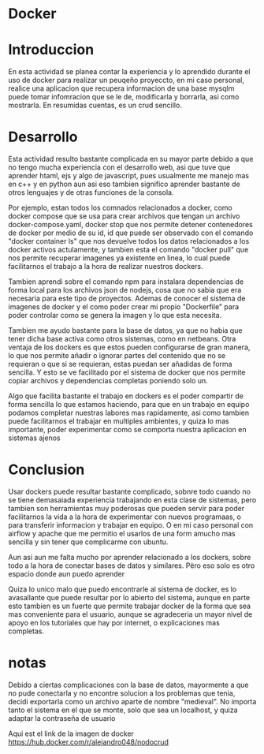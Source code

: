 # Docker
# Introduccion

En esta actividad se planea contar la experiencia y lo aprendido durante el uso de docker para realizar un peuqeño proyeccto, en mi caso personal, realice una aplicacion que recupera informacion de una base mysqlm puede tomar infomracion que se le de, modificarla y borrarla, asi como mostrarla. En resumidas cuentas, es un crud sencillo.
# Desarrollo

Esta actividad resulto bastante complicada en su mayor parte debido a que no tengo mucha experiencia con el desarrollo web, asi que tuve que aprender htaml, ejs y algo de javascript, pues usualmente me manejo mas en c++ y en python aun asi eso tambien significo aprender bastante de otros lenguajes y de otras funciones de la consola.

Por ejemplo, estan todos los comnados relacionados a docker, como docker compose que se usa para crear archivos que tengan un archivo docker-compose.yaml, docker stop que nos permite detener contenedores de docker por medio de su id, id que puede ser observado con el comando "docker container ls" que nos devuelve todos los datos relacionados a los docker activos actulamente, y tambien esta el comando "docker pull" que nos permite recuperar imagenes ya existente en linea, lo cual puede facilitarnos el trabajo a la hora de realizar nuestros dockers.

Tambien aprendi sobre el comando npm para instalara dependencias de forma local para los archivos json de nodejs, cosa que no sabia que era necesaria para este tipo de proyectos. Ademas de conocer el sistema de imagenes de docker y el como poder crear mi propio "Dockerfile" para poder controlar como se genera la imagen y lo que esta necesita.

Tambien me ayudo bastante para la base de datos, ya que no habia que tener dicha base activa como otros sistemas, como en netbeans. Otra ventaja de los dockers es que estos pueden configurarse de gran manera, lo que nos permite añadir o ignorar partes del contenido que no se requieran o que si se requieran, estas puedan ser añadidas de forma sencilla. Y esto se ve facilitado por el sistema de docker que nos permite copiar archivos y dependencias completas poniendo solo un.

Algo que facilita bastante el trabajo en dockers es el poder compartir de forma sencilla lo que estamos haciendo, para que en un trabajo en equipo podamos completar nuestras labores mas rapidamente, asi como tambien puede facilitarnos el trabajar en multiples ambientes, y quiza lo mas importante, poder experimentar como se comporta nuestra aplicacion en sistemas ajenos

# Conclusion

Usar dockers puede resultar bastante complicado, sobnre todo cuando no se tiene demasaiada experiencia trabajando en esta clase de sistemas, pero tambien son herramientas muy poderosas que pueden servir para poder facilitarnos la vida a la hora de experimentar con nuevos programaas, o para transferir informacion y trabajar en equipo. O en mi caso personal con airflow y apache que me permitio el usarlos de una form amucho mas sencilla y sin tener que complicarme con ubuntu.

Aun asi aun me falta mucho por aprender relacionado a los dockers, sobre todo a la hora de conectar bases de datos y similares. Përo eso solo es otro espacio donde aun puedo aprender

Quiza lo unico malo que puedo encontrarle al sistema de docker, es lo avasallante que puede resultar por lo abierto del sistema, aunque en parte esto tambien es un fuerte que permite trabajar docker de la forma que sea mas conveniente para el usuario, aunque se agradeceria un mayor nivel de apoyo en los tutoriales que hay por internet, o explicaciones mas completas.

# notas
Debido a ciertas complicaciones con la base de datos, mayormente a que no pude conectarla y no encontre solucion a los problemas que tenia, decidi exportarla como un archivo aparte de nombre "medieval". No importa tanto el sistema en el que se monte, solo que sea un localhost, y quiza adaptar la contraseña de usuario

Aqui est el link de la imagen de docker https://hub.docker.com/r/alejandro048/nodocrud
